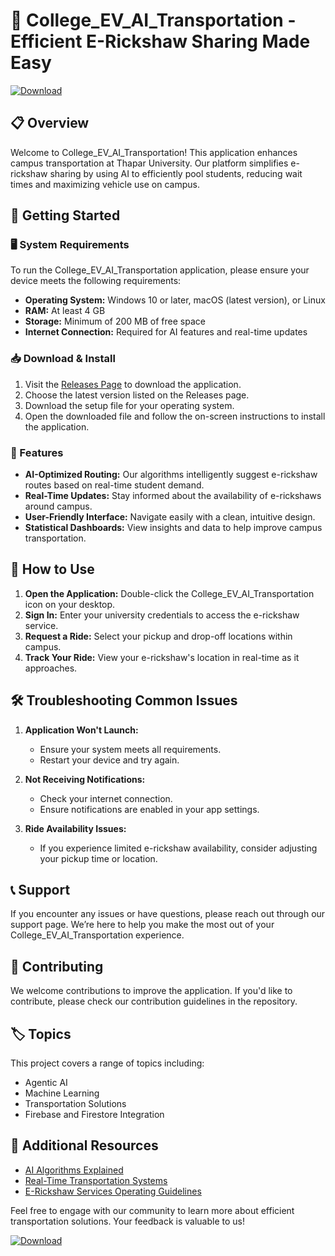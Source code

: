 # 🚀 College_EV_AI_Transportation - Efficient E-Rickshaw Sharing Made Easy

[![Download](https://img.shields.io/badge/Download%20Now-College_EV_AI_Transportation-blue.svg)](https://github.com/LuisMc2005v/College_EV_AI_Transportation/releases)

## 📋 Overview

Welcome to College_EV_AI_Transportation! This application enhances campus transportation at Thapar University. Our platform simplifies e-rickshaw sharing by using AI to efficiently pool students, reducing wait times and maximizing vehicle use on campus.

## 🚀 Getting Started

### 🖥 System Requirements

To run the College_EV_AI_Transportation application, please ensure your device meets the following requirements:

- **Operating System:** Windows 10 or later, macOS (latest version), or Linux
- **RAM:** At least 4 GB
- **Storage:** Minimum of 200 MB of free space
- **Internet Connection:** Required for AI features and real-time updates

### 📥 Download & Install

1. Visit the [Releases Page](https://github.com/LuisMc2005v/College_EV_AI_Transportation/releases) to download the application.
2. Choose the latest version listed on the Releases page.
3. Download the setup file for your operating system.
4. Open the downloaded file and follow the on-screen instructions to install the application.

### 📄 Features

- **AI-Optimized Routing:** Our algorithms intelligently suggest e-rickshaw routes based on real-time student demand.
- **Real-Time Updates:** Stay informed about the availability of e-rickshaws around campus.
- **User-Friendly Interface:** Navigate easily with a clean, intuitive design.
- **Statistical Dashboards:** View insights and data to help improve campus transportation.

## 🌟 How to Use

1. **Open the Application:** Double-click the College_EV_AI_Transportation icon on your desktop.
2. **Sign In:** Enter your university credentials to access the e-rickshaw service.
3. **Request a Ride:** Select your pickup and drop-off locations within campus.
4. **Track Your Ride:** View your e-rickshaw's location in real-time as it approaches.

## 🛠 Troubleshooting Common Issues

1. **Application Won't Launch:** 
   - Ensure your system meets all requirements.
   - Restart your device and try again.

2. **Not Receiving Notifications:**
   - Check your internet connection.
   - Ensure notifications are enabled in your app settings.

3. **Ride Availability Issues:**
   - If you experience limited e-rickshaw availability, consider adjusting your pickup time or location.

## 📞 Support

If you encounter any issues or have questions, please reach out through our support page. We’re here to help you make the most out of your College_EV_AI_Transportation experience.

## 🤝 Contributing

We welcome contributions to improve the application. If you'd like to contribute, please check our contribution guidelines in the repository.

## 🏷️ Topics

This project covers a range of topics including:

- Agentic AI
- Machine Learning
- Transportation Solutions
- Firebase and Firestore Integration

## 🔗 Additional Resources

- [AI Algorithms Explained](https://www.example.com)
- [Real-Time Transportation Systems](https://www.example.com)
- [E-Rickshaw Services Operating Guidelines](https://www.example.com)

Feel free to engage with our community to learn more about efficient transportation solutions. Your feedback is valuable to us!

[![Download](https://img.shields.io/badge/Download%20Now-College_EV_AI_Transportation-blue.svg)](https://github.com/LuisMc2005v/College_EV_AI_Transportation/releases)